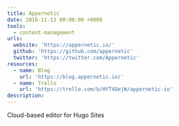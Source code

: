 ```yaml
---
title: Appernetic
date: 2016-11-13 00:00:00 +0000
tools:
  - content-management
urls:
  website: 'https://appernetic.io/'
  github: 'https://github.com/appernetic'
  twitter: 'https://twitter.com/Appernetic'
resources:
  - name: Blog
    url: 'https://blog.appernetic.io/'
  - name: Trello
    url: 'https://trello.com/b/HYT4QejW/appernetic-io'
description:
---
```



Cloud-based editor for Hugo Sites
